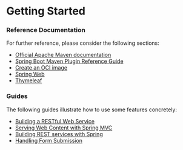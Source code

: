 # Getting Started

### Reference Documentation

For further reference, please consider the following sections:

* [Official Apache Maven documentation](https://maven.apache.org/guides/index.html)
* [Spring Boot Maven Plugin Reference Guide](https://docs.spring.io/spring-boot/docs/2.4.0/maven-plugin/reference/html/)
* [Create an OCI image](https://docs.spring.io/spring-boot/docs/2.4.0/maven-plugin/reference/html/#build-image)
* [Spring Web](https://docs.spring.io/spring-boot/docs/2.4.0/reference/htmlsingle/#boot-features-developing-web-applications)
* [Thymeleaf](https://docs.spring.io/spring-boot/docs/2.4.0/reference/htmlsingle/#boot-features-spring-mvc-template-engines)

### Guides

The following guides illustrate how to use some features concretely:

* [Building a RESTful Web Service](https://spring.io/guides/gs/rest-service/)
* [Serving Web Content with Spring MVC](https://spring.io/guides/gs/serving-web-content/)
* [Building REST services with Spring](https://spring.io/guides/tutorials/bookmarks/)
* [Handling Form Submission](https://spring.io/guides/gs/handling-form-submission/)

